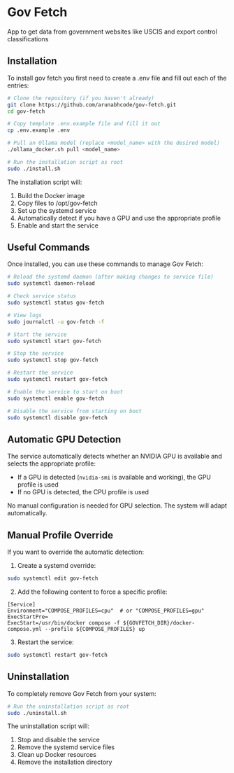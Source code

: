# Gov Fetch

App to get data from government websites like USCIS and export control classifications

## Installation

To install gov fetch you first need to create a .env file and fill out each of the entries:

```bash
# Clone the repository (if you haven't already)
git clone https://github.com/arunabhcode/gov-fetch.git
cd gov-fetch

# Copy template .env.example file and fill it out
cp .env.example .env

# Pull an Ollama model (replace <model_name> with the desired model)
./ollama_docker.sh pull <model_name>

# Run the installation script as root
sudo ./install.sh
```

The installation script will:

1. Build the Docker image
2. Copy files to /opt/gov-fetch
3. Set up the systemd service
4. Automatically detect if you have a GPU and use the appropriate profile
5. Enable and start the service

## Useful Commands

Once installed, you can use these commands to manage Gov Fetch:

```bash
# Reload the systemd daemon (after making changes to service file)
sudo systemctl daemon-reload

# Check service status
sudo systemctl status gov-fetch

# View logs
sudo journalctl -u gov-fetch -f

# Start the service
sudo systemctl start gov-fetch

# Stop the service
sudo systemctl stop gov-fetch

# Restart the service
sudo systemctl restart gov-fetch

# Enable the service to start on boot
sudo systemctl enable gov-fetch

# Disable the service from starting on boot
sudo systemctl disable gov-fetch
```

## Automatic GPU Detection

The service automatically detects whether an NVIDIA GPU is available and selects the appropriate profile:

- If a GPU is detected (`nvidia-smi` is available and working), the GPU profile is used
- If no GPU is detected, the CPU profile is used

No manual configuration is needed for GPU selection. The system will adapt automatically.

## Manual Profile Override

If you want to override the automatic detection:

1. Create a systemd override:

```bash
sudo systemctl edit gov-fetch
```

2. Add the following content to force a specific profile:

```
[Service]
Environment="COMPOSE_PROFILES=cpu"  # or "COMPOSE_PROFILES=gpu"
ExecStartPre=
ExecStart=/usr/bin/docker compose -f ${GOVFETCH_DIR}/docker-compose.yml --profile ${COMPOSE_PROFILES} up
```

3. Restart the service:

```bash
sudo systemctl restart gov-fetch
```

## Uninstallation

To completely remove Gov Fetch from your system:

```bash
# Run the uninstallation script as root
sudo ./uninstall.sh
```

The uninstallation script will:

1. Stop and disable the service
2. Remove the systemd service files
3. Clean up Docker resources
4. Remove the installation directory
